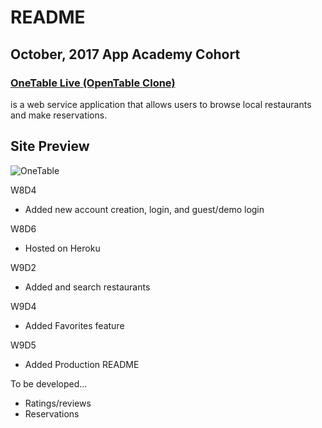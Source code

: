 # README

## October, 2017 App Academy Cohort
### [OneTable Live (OpenTable Clone)](https://onetable-jwp.herokuapp.com/)

is a web service application that allows users to browse local restaurants and make reservations.



## Site Preview
![OneTable](https://s3-us-west-1.amazonaws.com/one-table-dev/gif/onetable_demo.gif)

W8D4
* Added new account creation, login, and guest/demo login

W8D6
* Hosted on Heroku

W9D2
* Added and search restaurants

W9D4
* Added Favorites feature 

W9D5
* Added Production README 


To be developed...

* Ratings/reviews
* Reservations



